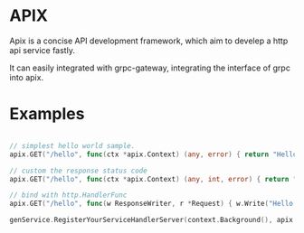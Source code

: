 # APIX

Apix is a concise API development framework, which aim to develep a http api service fastly. 

It can easily integrated with grpc-gateway, integrating the interface of grpc into apix.

# Examples

```go

// simplest hello world sample.
apix.GET("/hello", func(ctx *apix.Context) (any, error) { return "Hello World", nil } )

// custom the response status code
apix.GET("/hello", func(ctx *apix.Context) (any, int, error) { return "Hello World", 200, nil } )

// bind with http.HandlerFunc
apix.GET("/hello", func(w ResponseWriter, r *Request) { w.Write("Hello World") } )

genService.RegisterYourServiceHandlerServer(context.Background(), apix.GRPCGatewayMux(), &ServiceImplements{})

```
